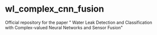 # wl_complex_cnn_fusion
Official repository for the paper " Water Leak Detection and Classification with Complex-valued Neural Networks and Sensor Fusion"
